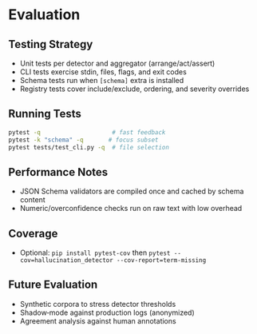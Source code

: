# Evaluation

## Testing Strategy
- Unit tests per detector and aggregator (arrange/act/assert)
- CLI tests exercise stdin, files, flags, and exit codes
- Schema tests run when `[schema]` extra is installed
- Registry tests cover include/exclude, ordering, and severity overrides

## Running Tests
```bash
pytest -q                    # fast feedback
pytest -k "schema" -q       # focus subset
pytest tests/test_cli.py -q  # file selection
```

## Performance Notes
- JSON Schema validators are compiled once and cached by schema content
- Numeric/overconfidence checks run on raw text with low overhead

## Coverage
- Optional: `pip install pytest-cov` then `pytest --cov=hallucination_detector --cov-report=term-missing`

## Future Evaluation
- Synthetic corpora to stress detector thresholds
- Shadow‑mode against production logs (anonymized)
- Agreement analysis against human annotations
